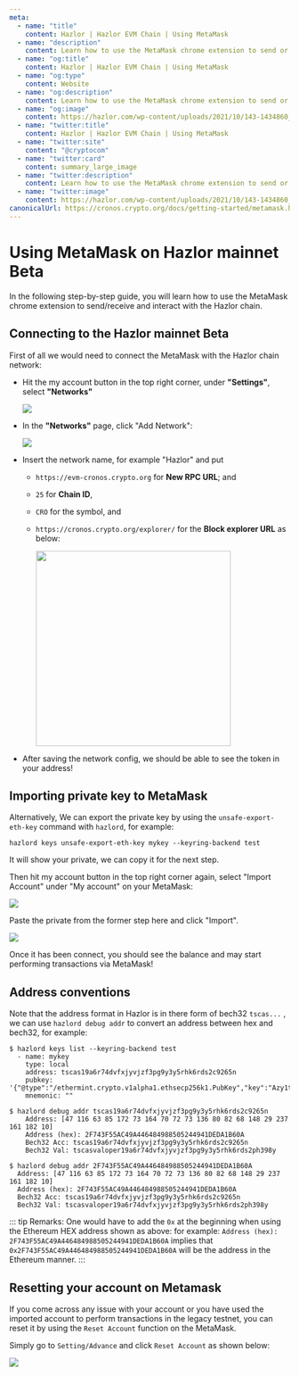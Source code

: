 ```yaml
---
meta:
  - name: "title"
    content: Hazlor | Hazlor EVM Chain | Using MetaMask
  - name: "description"
    content: Learn how to use the MetaMask chrome extension to send or receive and interact with the Hazlor testnet in this technical documentation.
  - name: "og:title"
    content: Hazlor | Hazlor EVM Chain | Using MetaMask
  - name: "og:type"
    content: Website
  - name: "og:description"
    content: Learn how to use the MetaMask chrome extension to send or receive and interact with the Hazlor testnet in this technical documentation.
  - name: "og:image"
    content: https://hazlor.com/wp-content/uploads/2021/10/143-1434860_black-blue-abstract-wallpaper-24500-wallpaper-wallpaper-dark.jpg
  - name: "twitter:title"
    content: Hazlor | Hazlor EVM Chain | Using MetaMask
  - name: "twitter:site"
    content: "@cryptocom"
  - name: "twitter:card"
    content: summary_large_image
  - name: "twitter:description"
    content: Learn how to use the MetaMask chrome extension to send or receive and interact with the Hazlor testnet in this technical documentation.
  - name: "twitter:image"
    content: https://hazlor.com/wp-content/uploads/2021/10/143-1434860_black-blue-abstract-wallpaper-24500-wallpaper-wallpaper-dark.jpg
canonicalUrl: https://cronos.crypto.org/docs/getting-started/metamask.html
---
```


# Using MetaMask on Hazlor mainnet Beta

In the following step-by-step guide, you will learn how to use the MetaMask chrome extension to send/receive and interact with the Hazlor chain.

## Connecting to the Hazlor mainnet Beta

First of all we would need to connect the MetaMask with the Hazlor chain network:

- Hit the my account button in the top right corner, under **"Settings"**, select **"Networks"**

    <img src="./assets/1.png" />

- In the **"Networks"** page, click "Add Network":

    <img src="./assets/2.png" />

- Insert the network name, for example "Hazlor" and put 
  - `https://evm-cronos.crypto.org` for **New RPC URL**; and 
  - `25` for **Chain ID**, 
  - `CRO` for the symbol, and
  - `https://cronos.crypto.org/explorer/` for the **Block explorer URL** as below:

    <img src="./assets/3.png" width="350" />

- After saving the network config, we should be able to see the token in your address!



## Importing private key to MetaMask


Alternatively, We can export the private key by using the `unsafe-export-eth-key` command with `hazlord`, for example:

```
hazlord keys unsafe-export-eth-key mykey --keyring-backend test
```

It will show your private, we can copy it for the next step.

Then hit my account button in the top right corner again, select "Import Account" under "My account" on your MetaMask:

<img src="./assets/4.png" />

Paste the private from the former step here and click "Import".

<img src="./assets/5.png" />

Once it has been connect, you should see the balance and may start performing transactions via MetaMask!

## Address conventions

Note that the address format in Hazlor is in there form of bech32 `tscas...` , we can use `hazlord debug addr` to convert an address between hex and bech32, for example:

```
$ hazlord keys list --keyring-backend test
  - name: mykey
    type: local
    address: tscas19a6r74dvfxjyvjzf3pg9y3y5rhk6rds2c9265n
    pubkey: '{"@type":"/ethermint.crypto.v1alpha1.ethsecp256k1.PubKey","key":"Azy1tg0wZKRdQ7sd9mICzteCstGThiodZtQqlVT9Amlc"}'
    mnemonic: ""

$ hazlord debug addr tscas19a6r74dvfxjyvjzf3pg9y3y5rhk6rds2c9265n
    Address: [47 116 63 85 172 73 164 70 72 73 136 80 82 68 148 29 237 161 182 10]
    Address (hex): 2F743F55AC49A446484988505244941DEDA1B60A
    Bech32 Acc: tscas19a6r74dvfxjyvjzf3pg9y3y5rhk6rds2c9265n
    Bech32 Val: tscasvaloper19a6r74dvfxjyvjzf3pg9y3y5rhk6rds2ph398y

$ hazlord debug addr 2F743F55AC49A446484988505244941DEDA1B60A
  Address: [47 116 63 85 172 73 164 70 72 73 136 80 82 68 148 29 237 161 182 10]
  Address (hex): 2F743F55AC49A446484988505244941DEDA1B60A
  Bech32 Acc: tscas19a6r74dvfxjyvjzf3pg9y3y5rhk6rds2c9265n
  Bech32 Val: tscasvaloper19a6r74dvfxjyvjzf3pg9y3y5rhk6rds2ph398y
```

::: tip Remarks:
One would have to add the `0x` at the beginning when using the Ethereum HEX address shown as above: for example:
`Address (hex): 2F743F55AC49A446484988505244941DEDA1B60A` implies that `0x2F743F55AC49A446484988505244941DEDA1B60A` will be the address in the Ethereum manner.
:::


## Resetting your account on Metamask

If you come across any issue with your account or you have used the imported account to perform transactions in the legacy testnet, you can reset it by using the `Reset Account` function on the MetaMask. 

Simply go to `Setting/Advance` and click `Reset Account` as shown below:

<img src="./assets/10.png" />
